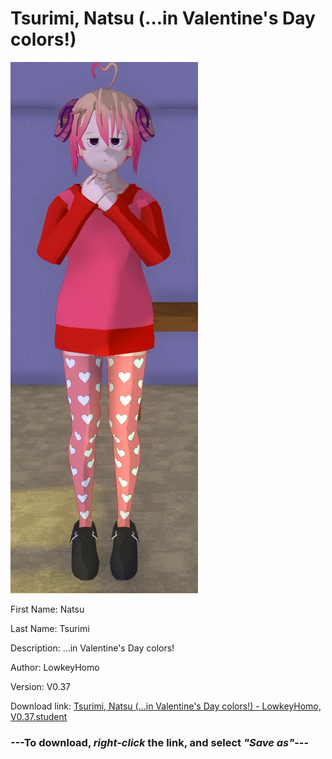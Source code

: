 # Tsurimi, Natsu (...in Valentine's Day colors!)

<img src = "https://raw.githubusercontent.com/Arbiter1223/Daigaku-Gurashi-Custom-Students/master/Students/Files/Tsurimi%2C%20Natsu%20(...in%20Valentine's%20Day%20colors!).png">

First Name: Natsu

Last Name: Tsurimi

Description: ...in Valentine's Day colors!

Author: LowkeyHomo

Version: V0.37

Download link: <a href="https://raw.githubusercontent.com/Arbiter1223/Daigaku-Gurashi-Custom-Students/master/Students/Files/Tsurimi%2C%20Natsu%20(...in%20Valentine's%20Day%20colors!)%20-%20LowkeyHomo%2C%20V0.37.student">Tsurimi, Natsu (...in Valentine's Day colors!) - LowkeyHomo, V0.37.student</a>

### ---**To download, _right-click_ the link, and select _"Save as"_**---
